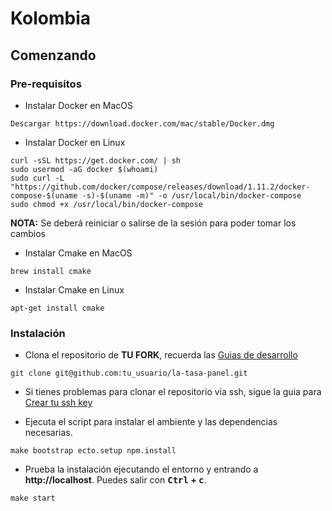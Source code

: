 # Kolombia


## Comenzando

### Pre-requisitos

- Instalar Docker en MacOS

```shell
Descargar https://download.docker.com/mac/stable/Docker.dmg
```

- Instalar Docker en Linux

```shell
curl -sSL https://get.docker.com/ | sh
sudo usermod -aG docker $(whoami)
sudo curl -L "https://github.com/docker/compose/releases/download/1.11.2/docker-compose-$(uname -s)-$(uname -m)" -o /usr/local/bin/docker-compose
sudo chmod +x /usr/local/bin/docker-compose

```
**NOTA:** Se deberá reiniciar o salirse de la sesión para poder tomar los cambios

- Instalar Cmake en MacOS

```shell
brew install cmake
```

- Instalar Cmake en Linux

```shell
apt-get install cmake
```

### Instalación

- Clona el repositorio de **TU FORK**, recuerda las [Guias de desarrollo](https://github.com/resuelve/guias-desarrollo)

```
git clone git@github.com:tu_usuario/la-tasa-panel.git

```

- Si tienes problemas para clonar el repositorio via ssh, sigue la guia para [Crear tu ssh key](https://help.github.com/en/enterprise/2.16/user/articles/generating-a-new-ssh-key-and-adding-it-to-the-ssh-agent)

- Ejecuta el script para instalar el ambiente y las dependencias necesarias.

```shell
make bootstrap ecto.setup npm.install
```

- Prueba la instalación ejecutando el entorno y entrando a **http://localhost**. Puedes salir con **<kbd>Ctrl</kbd> + <kbd>c</kbd>**.

```shell
make start
```
